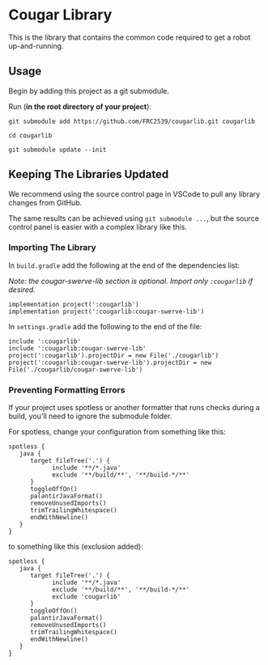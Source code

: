 # Cougar Library

This is the library that contains the common code required to get a robot up-and-running. 

## Usage

Begin by adding this project as a git submodule.

Run (**in the root directory of your project**):

```
git submodule add https://github.com/FRC2539/cougarlib.git cougarlib

cd cougarlib

git submodule update --init
```

## Keeping The Libraries Updated
We recommend using the source control page in VSCode to pull any library changes from GitHub. 

The same results can be achieved using `git submodule ...`, but the source control panel is easier with a complex library like this.

### Importing The Library

In `build.gradle` add the following at the end of the dependencies list:

_Note: the cougar-swerve-lib section is optional. Import only `:cougarlib` if desired._

```
implementation project(':cougarlib')
implementation project(':cougarlib:cougar-swerve-lib')
```

In `settings.gradle` add the following to the end of the file:

```
include ':cougarlib'
include ':cougarlib:cougar-swerve-lib'
project(':cougarlib').projectDir = new File('./cougarlib')
project(':cougarlib:cougar-swerve-lib').projectDir = new File('./cougarlib/cougar-swerve-lib')
```

### Preventing Formatting Errors

If your project uses spotless or another formatter that runs checks during a build, you'll need to ignore the submodule folder.

For spotless, change your configuration from something like this:

```
spotless {
   java {
      target fileTree('.') {
            include '**/*.java'
            exclude '**/build/**', '**/build-*/**'
      }
      toggleOffOn()
      palantirJavaFormat()
      removeUnusedImports()
      trimTrailingWhitespace()
      endWithNewline()
   }
}
```

to something like this (exclusion added):

```
spotless {
   java {
      target fileTree('.') {
            include '**/*.java'
            exclude '**/build/**', '**/build-*/**'
            exclude 'cougarlib'
      }
      toggleOffOn()
      palantirJavaFormat()
      removeUnusedImports()
      trimTrailingWhitespace()
      endWithNewline()
   }
}
```